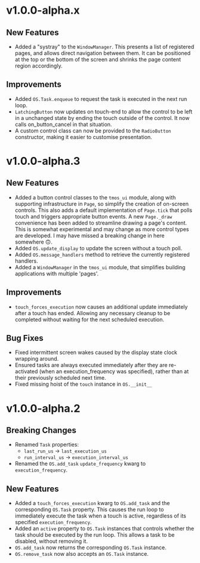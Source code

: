 v1.0.0-alpha.x
==============

## New Features

- Added a "systray" to the `WindowManager`. This presents a list of
  registered pages, and allows direct navigation between them. It can be
  positioned at the top or the bottom of the screen and shrinks the page
  content region accordingly.

## Improvements

- Added `OS.Task.enqueue` to request the task is executed in the next
  run loop.
- `LatchingButton` now updates on touch-end to allow the control to be
  left in a unchanged state by ending the touch outside of the control.
  It now calls on_button_cancel in that situation.
- A custom control class can now be provided to the `RadioButton`
  constructor, making it easier to customise presentation.

v1.0.0-alpha.3
==============

## New Features

- Added a button control classes to the `tmos_ui` module, along with
  supporting infrastructure in `Page`, so simplify the creation of
  on-screen controls. This also adds a default implementation of
  `Page.tick` that polls touch and triggers appropriate button events.
  A new `Page._draw` convenience has been added to streamline drawing
  a page's content. This is somewhat experimental and may change as more
  control types are developed. I may have missed a breaking change in
  here somewhere 🙃.
- Added `OS.update_display` to update the screen without a touch poll.
- Added `OS.message_handlers` method to retrieve the currently
  registered handlers.
- Added a `WindowManager` in the `tmos_ui` module, that simplifies
  building applications with multiple 'pages'.

## Improvements

- `touch_forces_execution` now causes an additional update immediately
  after a touch has ended. Allowing any necessary cleanup to be
  completed without waiting for the next scheduled execution.

## Bug Fixes

- Fixed intermittent screen wakes caused by the display state clock
  wrapping around.
- Ensured tasks are always executed immediately after they are
  re-activated (when an execution_frequency was specified), rather than
  at their previously scheduled next time.
- Fixed missing hoist of the `touch` instance in `OS.__init__`

v1.0.0-alpha.2
==============

## Breaking Changes

- Renamed `Task` properties:
  - `last_run_us` -> `last_execution_us`
  - `run_interval_us` -> `execution_interval_us`
- Renamed the `OS.add_task` `update_frequency` kwarg to
  `execution_frequency`.

## New Features

- Added a `touch_forces_execution` kwarg to `OS.add_task` and the
  corresponding `OS.Task` property. This causes the run loop to
  immediately execute the task when a touch is active, regardless of its
  specified `execution_frequency`.
- Added an `active` property to `OS.Task` instances that controls
  whether the task should be executed by the run loop. This allows
  a task to be disabled, without removing it.
- `OS.add_task` now returns the corresponding `OS.Task` instance.
- `OS.remove_task` now also accepts an `OS.Task` instance.
